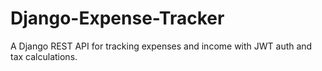 # Django-Expense-Tracker
A Django REST API for tracking expenses and income with JWT auth and tax calculations.
